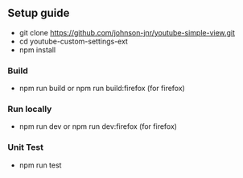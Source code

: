 ## Setup guide

- git clone https://github.com/johnson-jnr/youtube-simple-view.git
- cd youtube-custom-settings-ext
- npm install

### Build
- npm run build or npm run build:firefox (for firefox)

### Run locally
- npm run dev or npm run dev:firefox (for firefox)

### Unit Test
- npm run test